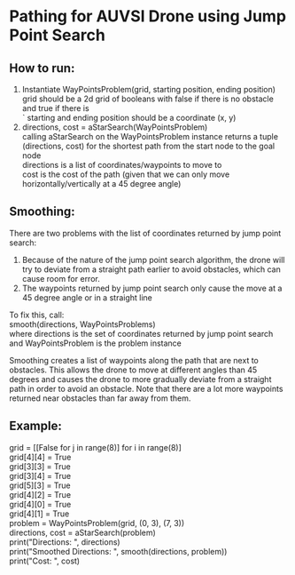 # Pathing for AUVSI Drone using Jump Point Search 

## How to run:  
1. Instantiate WayPointsProblem(grid, starting position, ending position)  
    grid should be a 2d grid of booleans with false if there is no obstacle and true if there is  
`   starting and ending position should be a coordinate (x, y)   
2. directions, cost = aStarSearch(WayPointsProblem)  
    calling aStarSearch on the WayPointsProblem instance returns a tuple (directions, cost) for the shortest path from the start node to the goal node  
    directions is a list of coordinates/waypoints to move to  
    cost is the cost of the path (given that we can only move horizontally/vertically at a 45 degree angle)  

## Smoothing:  
There are two problems with the list of coordinates returned by jump point search:   
1. Because of the nature of the jump point search algorithm, the drone will try to deviate from a straight path earlier to avoid obstacles, which can cause room for error.  
2. The waypoints returned by jump point search only cause the move at a 45 degree angle or in a straight line   

To fix this, call:  
smooth(directions, WayPointsProblems)  
where directions is the set of coordinates returned by jump point search and WayPointsProblem is the problem instance  

Smoothing creates a list of waypoints along the path that are next to obstacles. This allows the drone to move at different angles than 45 degrees and causes the drone to more gradually deviate from a straight path in order to avoid an obstacle. Note that there are a lot more waypoints returned near obstacles than far away from them.  

## Example:
grid = [[False for j in range(8)] for i in range(8)]  
grid[4][4] = True  
grid[3][3] = True  
grid[3][4] = True  
grid[5][3] = True  
grid[4][2] = True  
grid[4][0] = True  
grid[4][1] = True  
problem = WayPointsProblem(grid, (0, 3), (7, 3))  
directions, cost = aStarSearch(problem)  
print("Directions: ", directions)  
print("Smoothed Directions: ", smooth(directions, problem))  
print("Cost: ", cost)

